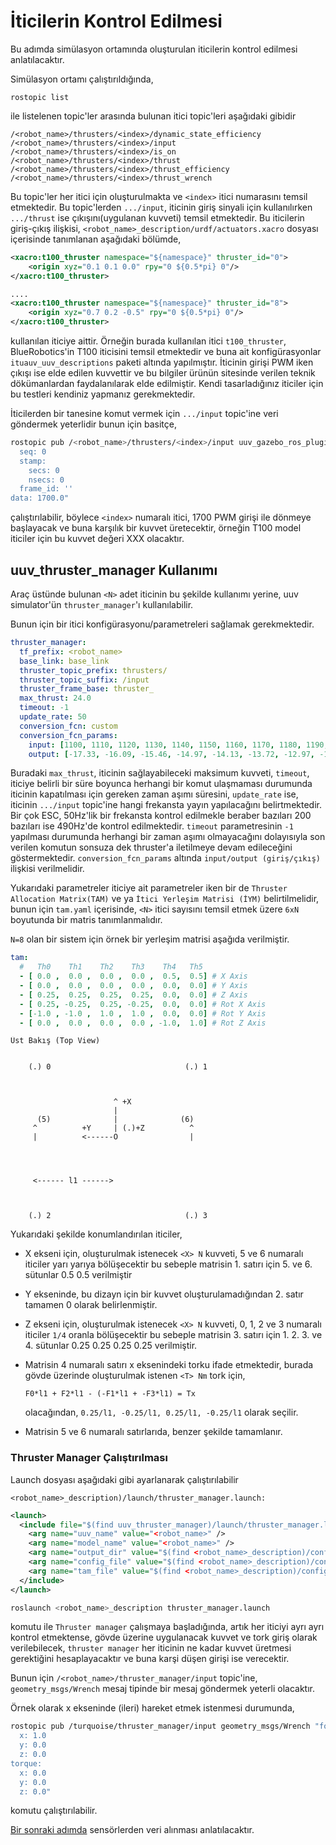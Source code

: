 # İticilerin Kontrol Edilmesi
Bu adımda simülasyon ortamında oluşturulan iticilerin kontrol edilmesi anlatılacaktır.

Simülasyon ortamı çalıştırıldığında, 
```
rostopic list
``` 
ile listelenen topic'ler arasında bulunan itici
topic'leri aşağıdaki gibidir

```
/<robot_name>/thrusters/<index>/dynamic_state_efficiency
/<robot_name>/thrusters/<index>/input
/<robot_name>/thrusters/<index>/is_on
/<robot_name>/thrusters/<index>/thrust
/<robot_name>/thrusters/<index>/thrust_efficiency
/<robot_name>/thrusters/<index>/thrust_wrench
```

Bu topic'ler her itici için oluşturulmakta ve `<index>` itici 
numarasını temsil etmektedir. Bu topic'lerden `.../input`, iticinin giriş sinyali için kullanılırken `.../thrust` ise çıkışını(uygulanan kuvveti) temsil etmektedir. Bu iticilerin giriş-çıkış ilişkisi, `<robot_name>_description/urdf/actuators.xacro` dosyası içerisinde tanımlanan aşağıdaki bölümde, 

```xml
<xacro:t100_thruster namespace="${namespace}" thruster_id="0">
    <origin xyz="0.1 0.1 0.0" rpy="0 ${0.5*pi} 0"/>
</xacro:t100_thruster>

....
<xacro:t100_thruster namespace="${namespace}" thruster_id="8">
    <origin xyz="0.7 0.2 -0.5" rpy="0 ${0.5*pi} 0"/>
</xacro:t100_thruster>
```
kullanılan iticiye aittir. Örneğin burada kullanılan itici `t100_thruster`, BlueRobotics'in T100 iticisini temsil etmektedir ve buna ait konfigürasyonlar `ituauv_uuv_descriptions` paketi altında yapılmıştır. İticinin girişi PWM iken çıkışı ise elde edilen kuvvettir ve bu bilgiler ürünün sitesinde verilen teknik dökümanlardan faydalanılarak elde edilmiştir. Kendi tasarladığınız iticiler için bu testleri kendiniz yapmanız gerekmektedir.

İticilerden bir tanesine komut vermek için `.../input` topic'ine veri göndermek yeterlidir bunun için basitçe,
```sh
rostopic pub /<robot_name>/thrusters/<index>/input uuv_gazebo_ros_plugins_msgs/FloatStamped "header:  
  seq: 0
  stamp:
    secs: 0
    nsecs: 0
  frame_id: ''
data: 1700.0"
```
çalıştırılabilir, böylece `<index>` numaralı itici, 1700 PWM girişi ile dönmeye başlayacak ve buna karşılık bir kuvvet üretecektir, örneğin T100 model iticiler için bu kuvvet değeri XXX olacaktır.


## uuv_thruster_manager Kullanımı
Araç üstünde bulunan `<N>` adet iticinin bu şekilde kullanımı yerine, uuv simulator'ün `thruster_manager`'ı kullanılabilir.

Bunun için bir itici konfigürasyonu/parametreleri sağlamak gerekmektedir.

```yaml
thruster_manager:
  tf_prefix: <robot_name>
  base_link: base_link
  thruster_topic_prefix: thrusters/
  thruster_topic_suffix: /input
  thruster_frame_base: thruster_
  max_thrust: 24.0
  timeout: -1
  update_rate: 50
  conversion_fcn: custom
  conversion_fcn_params:
    input: [1100, 1110, 1120, 1130, 1140, 1150, 1160, 1170, 1180, 1190, 1200, 1210, 1220, 1230, 1240, 1250, 1260, 1270, 1280, 1290, 1300, 1310, 1320, 1330, 1340, 1350, 1360, 1370, 1380, 1390, 1400, 1410, 1420, 1430, 1440, 1450, 1460, 1470, 1480, 1490, 1500, 1510, 1520, 1530, 1540, 1550, 1560, 1570, 1580, 1590, 1600, 1610, 1620, 1630, 1640, 1650, 1660, 1670, 1680, 1690, 1700, 1710, 1720, 1730, 1740, 1750, 1760, 1770, 1780, 1790, 1800, 1810, 1820, 1830, 1840, 1850, 1860, 1870, 1880, 1890, 1900]
    output: [-17.33, -16.09, -15.46, -14.97, -14.13, -13.72, -12.97, -12.34, -11.85, -11.41, -10.83, -10.20, -9.71, -9.09, -8.38, -7.75, -7.39, -6.90, -6.55, -6.10, -5.70, -5.21, -4.63, -4.19, -3.92, -3.61, -3.20, -2.67, -2.27, -1.96, -1.64, -1.38, -1.02, -0.71, -0.49, -0.31, -0.13, -0.08, 0.00, 0.00, 0.00, 0.00, 0.00, 0.08, 0.35, 0.62, 1.02, 1.42, 1.91, 2.49, 3.03, 3.61, 4.23, 4.72, 5.34, 6.01, 6.73, 7.22, 7.88, 8.64, 9.45, 10.38, 11.09, 11.63, 12.30, 12.79, 13.59, 14.62, 15.46, 16.22, 16.93, 17.87, 19.21, 20.05, 20.59, 21.39, 22.19, 22.77, 23.71, 24.38, 24.69]
```

Buradaki `max_thrust`, iticinin sağlayabileceki maksimum kuvveti, `timeout`, iticiye belirli bir süre boyunca herhangi bir komut ulaşmaması durumunda iticinin kapatılması için gereken zaman aşımı süresini, `update_rate` ise, iticinin `.../input` topic'ine hangi frekansta yayın yapılacağını belirtmektedir. Bir çok ESC, 50Hz'lik bir frekansta kontrol edilmekle beraber bazıları 200 bazıları ise 490Hz'de kontrol edilmektedir. `timeout` parametresinin `-1` yapılması durumunda herhangi bir zaman aşımı olmayacağını dolayısıyla son verilen komutun sonsuza dek thruster'a iletilmeye devam edileceğini göstermektedir. `conversion_fcn_params` altında `input/output (giriş/çıkış)` ilişkisi verilmelidir.



Yukarıdaki parametreler iticiye ait parametreler iken bir de `Thruster Allocation Matrix(TAM)` ve ya `İtici Yerleşim Matrisi (İYM)` belirtilmelidir, bunun için `tam.yaml` içerisinde, `<N>` itici sayısını temsil etmek üzere
`6xN` boyutunda bir matris tanımlanmalıdır. 

`N=8` olan bir sistem için örnek bir yerleşim matrisi aşağıda verilmiştir.

```yaml
tam:
  #   Th0    Th1    Th2    Th3    Th4   Th5  
  - [ 0.0 ,  0.0 ,  0.0 ,  0.0 ,  0.5,  0.5] # X Axis
  - [ 0.0 ,  0.0 ,  0.0 ,  0.0 ,  0.0,  0.0] # Y Axis
  - [ 0.25,  0.25,  0.25,  0.25,  0.0,  0.0] # Z Axis
  - [ 0.25, -0.25,  0.25, -0.25,  0.0,  0.0] # Rot X Axis
  - [-1.0 , -1.0 ,  1.0 ,  1.0 ,  0.0,  0.0] # Rot Y Axis
  - [ 0.0 ,  0.0 ,  0.0 ,  0.0 , -1.0,  1.0] # Rot Z Axis

```

```
Üst Bakış (Top View)


    (.) 0                              (.) 1
                       
                       
                       
                       ^ +X
                       |
      (5)              |              (6)
     ^          +Y     | (.)+Z          ^
     |          <------O                |
                       
                       
                       
                       
     <------ l1 ------>
                       
                       
  
    (.) 2                              (.) 3

```
Yukarıdaki şekilde konumlandırılan iticiler, 
  - X ekseni için, oluşturulmak istenecek `<X> N` kuvveti, 5 ve 6 numaralı iticiler yarı yarıya bölüşecektir bu sebeple matrisin 1. satırı için 5. ve 6. sütunlar 0.5  0.5 verilmiştir  
    
  - Y ekseninde, bu dizayn için bir kuvvet oluşturulamadığından 2. satır tamamen 0 olarak belirlenmiştir.
  - Z ekseni için, oluşturulmak istenecek `<X> N` kuvveti, 0, 1, 2 ve 3 numaralı iticiler `1/4` oranla bölüşecektir bu sebeple matrisin 3. satırı için 1. 2. 3. ve 4. sütunlar 0.25 0.25 0.25 0.25 verilmiştir.
  - Matrisin 4 numaralı satırı x eksenindeki torku ifade
  etmektedir, burada gövde üzerinde oluşturulmak istenen `<T> Nm` tork için, 
    ```
    F0*l1 + F2*l1 - (-F1*l1 + -F3*l1) = Tx
    ```
    olacağından, `0.25/l1, -0.25/l1, 0.25/l1, -0.25/l1` olarak seçilir.
  - Matrisin 5 ve 6 numaralı satırlarıda, benzer şekilde tamamlanır.



### Thruster Manager Çalıştırılması

Launch dosyası aşağıdaki gibi ayarlanarak çalıştırılabilir

`<robot_name>_description)/launch/thruster_manager.launch:`
```xml
<launch>
  <include file="$(find uuv_thruster_manager)/launch/thruster_manager.launch">
    <arg name="uuv_name" value="<robot_name>" />
    <arg name="model_name" value="<robot_name>" />
    <arg name="output_dir" value="$(find <robot_name>_description)/config"/>
    <arg name="config_file" value="$(find <robot_name>_description)/config/t100_thruster_manager.yaml"/>
    <arg name="tam_file" value="$(find <robot_name>_description)/config/tam.yaml"/>
  </include>
</launch>
```

```sh
roslaunch <robot_name>_description thruster_manager.launch 
```
komutu ile `Thruster manager` çalışmaya başladığında, artık her iticiyi ayrı ayrı kontrol etmektense, gövde üzerine
uygulanacak kuvvet ve tork giriş olarak verilebilecek, `thruster manager` her iticinin ne kadar kuvvet üretmesi gerektiğini hesaplayacaktır ve buna karşi düşen girişi ise verecektir.

Bunun için `/<robot_name>/thruster_manager/input` topic'ine, `geometry_msgs/Wrench` mesaj tipinde bir mesaj göndermek yeterli olacaktır.

Örnek olarak x ekseninde (ileri) hareket etmek istenmesi durumunda,
```sh
rostopic pub /turquoise/thruster_manager/input geometry_msgs/Wrench "force:
  x: 1.0
  y: 0.0
  z: 0.0
torque:
  x: 0.0
  y: 0.0
  z: 0.0"
```
komutu çalıştırılabilir.

[Bir sonraki adımda](sensor-data.md) sensörlerden veri alınması anlatılacaktır.